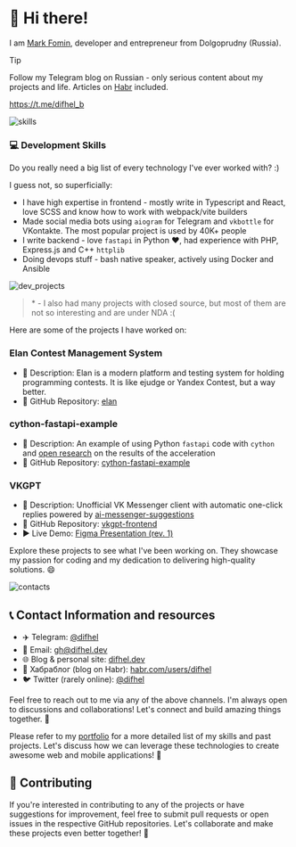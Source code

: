 # 👋 Hi there!

I am [Mark Fomin](https://t.me/difhel_b), developer and entrepreneur from Dolgoprudny (Russia).

> [!TIP]
> Follow my Telegram blog on Russian - only serious content about my projects and life. Articles on [Habr](https://habr.com/users/difhel) included.
>
> https://t.me/difhel_b


![skills](https://github.com/difhel/difhel/assets/78644136/b148a52a-0a5d-4af4-b31f-8db5cf76e997) 
### 💻 Development Skills
Do you really need a big list of every technology I've ever worked with? :)

I guess not, so superficially:

- I have high expertise in frontend - mostly write in Typescript and React, love SCSS and know how to work with webpack/vite builders
- Made social media bots using `aiogram` for Telegram and `vkbottle` for VKontakte. The most popular project is used by 40K+ people
- I write backend - love `fastapi` in Python ❤️, had experience with PHP, Express.js and C++ `httplib`
- Doing devops stuff - bash native speaker, actively using Docker and Ansible

![dev_projects](https://github.com/difhel/difhel/assets/78644136/70afdfa3-8e48-4b5c-a145-c8ffc70a7037)

> \* - I also had many projects with closed source, but most of them are not so interesting and are under NDA :(

Here are some of the projects I have worked on:

### Elan Contest Management System
- 📝 Description: Elan is a modern platform and testing system for holding programming contests. It is like ejudge or Yandex Contest, but a way better.
- 📂 GitHub Repository: [elan](https://github.com/elansteam/backend)

### cython-fastapi-example
- 📝 Description: An example of using Python `fastapi` code with `cython` and [open research](https://difhel.dev/blog/cython-fastapi-benchmark) on the results of the acceleration
- 📂 GitHub Repository: [cython-fastapi-example](https://github.com/difhel/cython-fastapi-example)

### VKGPT

- 📝 Description: Unofficial VK Messenger client with automatic one-click replies powered by [ai-messenger-suggestions](https://github.com/difhel/ai-messenger-suggestions)
- 📂 GitHub Repository: [vkgpt-frontend](https://github.com/difhel/vkgpt-frontend)
- ▶️ Live Demo: [Figma Presentation (rev. 1)](https://gg.gg/vkgpt2)


Explore these projects to see what I've been working on. They showcase my passion for coding and my dedication to delivering high-quality solutions. 😄


![contacts](https://github.com/difhel/difhel/assets/78644136/fd1e6445-35cd-442e-9d40-fe034525a7d5)

## 📞 Contact Information and resources
- ✈️ Telegram: [@difhel](https://t.me/difhel)
- 📧 Email: [gh@difhel.dev](mailto:gh@difhel.dev)
- 🌐 Blog & personal site: [difhel.dev](https://difhel.dev)
- 🦢 Хабраблог (blog on Habr): [habr.com/users/difhel](https://habr.com/users/difhel)
- 🐦 Twitter (rarely online): [@difhel](https://twitter.com/difhel)

Feel free to reach out to me via any of the above channels. I'm always open to discussions and collaborations! Let's connect and build amazing things together. 🌟



Please refer to my [portfolio](https://difhel.dev) for a more detailed list of my skills and past projects. Let's discuss how we can leverage these technologies to create awesome web and mobile applications! 🚀

## 🤝 Contributing

If you're interested in contributing to any of the projects or have suggestions for improvement, feel free to submit pull requests or open issues in the respective GitHub repositories. Let's collaborate and make these projects even better together! 👥
